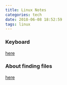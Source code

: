 ```yaml
---
title: Linux Notes
categories: tech
date: 2018-06-08 18:52:59
tags: linux
---
```

### Keyboard 
[here](https://blog.csdn.net/alangdangjia/article/details/27697721)

### About finding files
[here](https://blog.csdn.net/windone0109/article/details/2817792)


